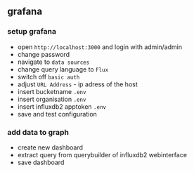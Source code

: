 ## grafana


### setup grafana

* open `http://localhost:3000` and login with admin/admin 
* change password
* navigate to `data sources`
* change query language to `Flux`
* switch off `basic auth` 
* adjust `URL Address` - ip adress of the host
* insert bucketname `.env`
* insert organisation `.env`
* insert influxdb2 apptoken `.env`
* save and test configuration

### add data to graph

* create new dashboard
* extract query from querybuilder of influxdb2 webinterface
* save dashboard

